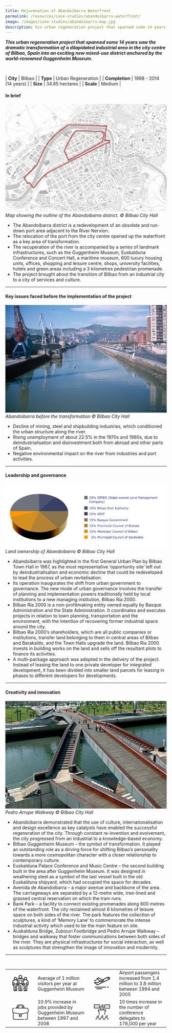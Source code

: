 ```yaml
---
title: Rejuvenation of Abandoibarra Waterfront
permalink: /resources/case-studies/abandoibarra-waterfront/
image: /images/case-studies/abandoibarra-map.jpg
description: his urban regeneration project that spanned some 14 years saw the dramatic transformation of a dilapidated industrial area in the city centre of Bilbao, Spain into an exciting new mixed-use district anchored by the world-renowned Guggenheim Museum. 
---
```


***This urban regeneration project that spanned some 14 years saw the dramatic transformation of a dilapidated industrial area in the city centre of Bilbao, Spain into an exciting new mixed-use district anchored by the world-renowned Guggenheim Museum.*** 

<br>

| **City** | Bilbao |
| **Type** | Urban Regeneration |
| **Completion** | 1998 - 2014 (14 years) |
| **Size** | 34.85 hectares |
| **Scale** | Medium |

#### **In brief**

![Abandoibarra Map](/images/case-studies/abandoibarra-map.jpg/)*Map showing the outline of the Abandoibarra district. © Bilbao City Hall*

- The Abandoibarra district is a redevelopment of an obsolete and run-down port area adjacent to the River Nervion.
- The relocation of the port from the city centre opened up the waterfront as a key area of transformation.
- The recuperation of the river is accompanied by a series of landmark infrastructures, such as the Guggenheim Museum, Euskalduna Conference and Concert Hall, a maritime museum, 600 luxury housing units, offices, shopping and leisure centre, shops, university facilities, hotels and green areas including a 3 kilometres pedestrian promenade.
- The project brought about the transition of Bilbao from an industrial city to a city of services and culture.

---

#### **Key issues faced before the implementation of the project**

![Abandoibarra before the transformation](/images/case-studies/abandoibarra-before.jpg/)*Abandoibarra before the transformation © Bilbao City Hall*

- Decline of mining, steel and shipbuilding industries, which conditioned the urban structure along the river.
- Rising unemployment of about 22.5% in the 1970s and 1980s, due to deindustrialisation and disinvestment both from abroad and other parts of Spain.
- Negative environmental impact on the river from industries and port activities.

---

#### **Leadership and governance**

![Land ownership of Abandoibarra](/images/case-studies/abandoibarra-land-ownership.png/)*Land ownership of Abandoibarra © Bilbao City Hall*

- Abandoibarra was highlighted in the first General Urban Plan by Bilbao Town Hall in 1987, as the most representative ‘opportunity site’ left out by deindustrialisation and economic decline that could be redeveloped to lead the process of urban revitalisation.
- Its operation inaugurates the shift from urban government to governance. The new mode of urban governance involves the transfer of planning and implementation powers traditionally held by local institutions to a new managing institution, Bilbao Ria 2000.
- Bilbao Ria 2000 is a non-profitmaking entity owned equally by Basque Administration and the State Administration. It coordinates and executes projects in relation to town planning, transportation and the environment, with the intention of recovering former industrial space around the city.
- Bilbao Ria 2000’s shareholders, which are all public companies or institutions, transfer land belonging to them in central areas of Bilbao and Barakaldo, and the Town Halls upgrade the land. Bilbao Ria 2000 invests in building works on the land and sells off the resultant plots to finance its activities.
- A multi-package approach was adopted in the delivery of the project. Instead of leasing the land to one private developer for integrated development, it has been divided into smaller land parcels for leasing in phases to different developers for developments.

---

#### **Creativity and innovation**

![Pedro Arrupe Walkway](/images/case-studies/pedro-arrupe-walkway.jpg/)*Pedro Arrupe Walkway © Bilbao City Hall*

- Abandoibarra demonstrated that the use of culture, internationalisation and design excellence as key catalysts have enabled the successful regeneration of the city. Through constant re-invention and evolvement, the city progressed from an industrial to a knowledge-based economy.
- Bilbao Guggenheim Museum – the symbol of transformation. It played an outstanding role as a driving force for shifting Bilbao’s personality towards a more cosmopolitan character with a closer relationship to contemporary culture.
- Euskalduna Palace Conference and Music Centre – the second building built in the area after Guggenheim Museum. It was designed in weathering steel as a symbol of the last vessel built in the old Euskalduna shipyard, which had occupied the space for decades.
- Avenida de Abandoibarra – a major avenue and backbone of the area. The carriageways are separated by a 12-metre wide, tree-lined and grassed central reservation on which the tram runs.
- Bank Park – a facility to connect existing promenades along 800 metres of the waterfront. The city reclaimed almost 6 kilometres of leisure space on both sides of the river. The park features the collection of sculptures, a kind of ‘Memory Lane’ to commemorate the intense industrial activity which used to be the main feature on site.
- Auskalduna Bridge, Zubizuri Footbridge and Pedro Arrupe Walkway – bridges and walkway that foster communications between both sides of the river. They are physical infrastructures for social interaction, as well as sculptures that strengthen the image of innovation and modernity.

---

<br>

<table style="width: 100%;" cellpadding="10">
<tbody>
<tr>
<td style="width: 80px; text-align: center; vertical-align: middle;"><img src="/images/case-studies/icon-people.png" alt="Icon People" /></td>
<td style="text-align: left; vertical-align: middle;">Average of 1 million visitors per year at Guggenheim Museum</td>
<td style="width: 80px; text-align: center; vertical-align: middle;"><img src="/images/case-studies/icon-plane.png" alt="Icon Plane" /></td>
<td style="text-align: left; vertical-align: middle;">Airport passengers increased from 1.4 million to 3.8 million between 1994 and 2005</td>
</tr>
<tr>
<td style="width: 80px; text-align: center; vertical-align: middle;"><img src="/images/case-studies/icon-briefcase.png" alt="Icon Briefcase" /></td>
<td style="text-align: left; vertical-align: middle;">10.9% increase in jobs provided by Guggenheim Museum between 1997 and 2006</td>
<td style="width: 80px; text-align: center; vertical-align: middle;"><img src="/images/case-studies/icon-speech.png" alt="Icon Speech" /></td>
<td style="text-align: left; vertical-align: middle;">10 times increase in the number of conference delegates to 178,000 per year</td>
</tr>
</tbody>
</table>

